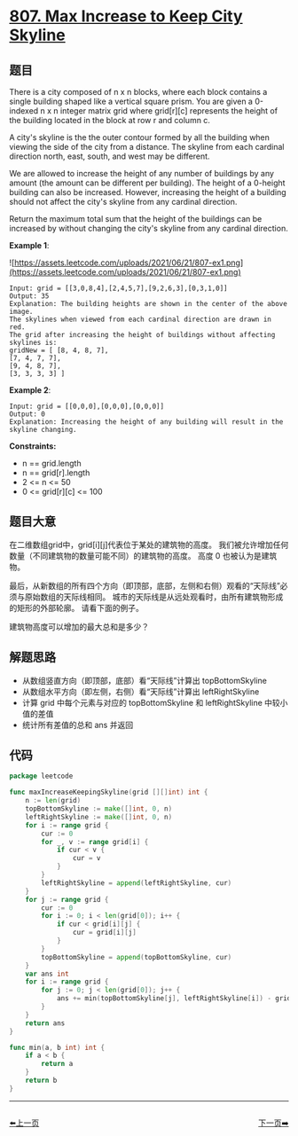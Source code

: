 # [807. Max Increase to Keep City Skyline](https://leetcode.com/problems/max-increase-to-keep-city-skyline/)

## 题目

There is a city composed of n x n blocks, where each block contains a single building shaped like a vertical square prism. You are given a 0-indexed n x n integer matrix grid where grid[r][c] represents the height of the building located in the block at row r and column c.

A city's skyline is the the outer contour formed by all the building when viewing the side of the city from a distance. The skyline from each cardinal direction north, east, south, and west may be different.

We are allowed to increase the height of any number of buildings by any amount (the amount can be different per building). The height of a 0-height building can also be increased. However, increasing the height of a building should not affect the city's skyline from any cardinal direction.

Return the maximum total sum that the height of the buildings can be increased by without changing the city's skyline from any cardinal direction.

**Example 1**:

![https://assets.leetcode.com/uploads/2021/06/21/807-ex1.png](https://assets.leetcode.com/uploads/2021/06/21/807-ex1.png)

    Input: grid = [[3,0,8,4],[2,4,5,7],[9,2,6,3],[0,3,1,0]]
    Output: 35
    Explanation: The building heights are shown in the center of the above image.
    The skylines when viewed from each cardinal direction are drawn in red.
    The grid after increasing the height of buildings without affecting skylines is:
    gridNew = [ [8, 4, 8, 7],
    [7, 4, 7, 7],
    [9, 4, 8, 7],
    [3, 3, 3, 3] ]

**Example 2**:

    Input: grid = [[0,0,0],[0,0,0],[0,0,0]]
    Output: 0
    Explanation: Increasing the height of any building will result in the skyline changing.

**Constraints:**

- n == grid.length
- n == grid[r].length
- 2 <= n <= 50
- 0 <= grid[r][c] <= 100

## 题目大意

在二维数组grid中，grid[i][j]代表位于某处的建筑物的高度。 我们被允许增加任何数量（不同建筑物的数量可能不同）的建筑物的高度。 高度 0 也被认为是建筑物。

最后，从新数组的所有四个方向（即顶部，底部，左侧和右侧）观看的“天际线”必须与原始数组的天际线相同。 城市的天际线是从远处观看时，由所有建筑物形成的矩形的外部轮廓。 请看下面的例子。

建筑物高度可以增加的最大总和是多少？

## 解题思路

- 从数组竖直方向（即顶部，底部）看“天际线”计算出 topBottomSkyline
- 从数组水平方向（即左侧，右侧）看“天际线”计算出 leftRightSkyline
- 计算 grid 中每个元素与对应的 topBottomSkyline 和 leftRightSkyline 中较小值的差值
- 统计所有差值的总和 ans 并返回

## 代码

```go
package leetcode

func maxIncreaseKeepingSkyline(grid [][]int) int {
	n := len(grid)
	topBottomSkyline := make([]int, 0, n)
	leftRightSkyline := make([]int, 0, n)
	for i := range grid {
		cur := 0
		for _, v := range grid[i] {
			if cur < v {
				cur = v
			}
		}
		leftRightSkyline = append(leftRightSkyline, cur)
	}
	for j := range grid {
		cur := 0
		for i := 0; i < len(grid[0]); i++ {
			if cur < grid[i][j] {
				cur = grid[i][j]
			}
		}
		topBottomSkyline = append(topBottomSkyline, cur)
	}
	var ans int
	for i := range grid {
		for j := 0; j < len(grid[0]); j++ {
			ans += min(topBottomSkyline[j], leftRightSkyline[i]) - grid[i][j]
		}
	}
	return ans
}

func min(a, b int) int {
	if a < b {
		return a
	}
	return b
}
```


----------------------------------------------
<div style="display: flex;justify-content: space-between;align-items: center;">
<p><a href="https://books.halfrost.com/leetcode/ChapterFour/0800~0899/0803.Bricks-Falling-When-Hit/">⬅️上一页</a></p>
<p><a href="https://books.halfrost.com/leetcode/ChapterFour/0800~0899/0810.Chalkboard-XOR-Game/">下一页➡️</a></p>
</div>
